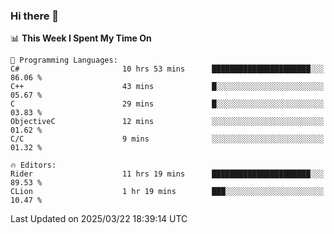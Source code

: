 ### Hi there 👋

<!--
**asdf12303116/asdf12303116** is a ✨ _special_ ✨ repository because its `README.md` (this file) appears on your GitHub profile.

Here are some ideas to get you started:

- 🔭 I’m currently working on ...
- 🌱 I’m currently learning ...
- 👯 I’m looking to collaborate on ...
- 🤔 I’m looking for help with ...
- 💬 Ask me about ...
- 📫 How to reach me: ...
- 😄 Pronouns: ...
- ⚡ Fun fact: ...
-->

<!--START_SECTION:waka-->
📊 **This Week I Spent My Time On** 

```text
💬 Programming Languages: 
C#                       10 hrs 53 mins      ██████████████████████░░░   86.06 % 
C++                      43 mins             █░░░░░░░░░░░░░░░░░░░░░░░░   05.67 % 
C                        29 mins             █░░░░░░░░░░░░░░░░░░░░░░░░   03.83 % 
ObjectiveC               12 mins             ░░░░░░░░░░░░░░░░░░░░░░░░░   01.62 % 
C/C                      9 mins              ░░░░░░░░░░░░░░░░░░░░░░░░░   01.32 % 

🔥 Editors: 
Rider                    11 hrs 19 mins      ██████████████████████░░░   89.53 % 
CLion                    1 hr 19 mins        ███░░░░░░░░░░░░░░░░░░░░░░   10.47 % 
```


 Last Updated on 2025/03/22 18:39:14 UTC
<!--END_SECTION:waka-->
